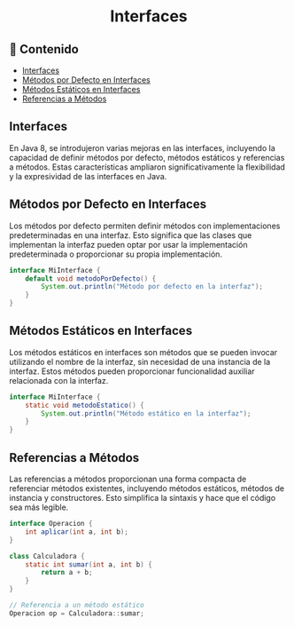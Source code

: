 <h1 align="center">Interfaces</h1>

<h2>📑 Contenido</h2>

- [Interfaces](#interfaces)
- [Métodos por Defecto en Interfaces](#métodos-por-defecto-en-interfaces)
- [Métodos Estáticos en Interfaces](#métodos-estáticos-en-interfaces)
- [Referencias a Métodos](#referencias-a-métodos)

## Interfaces

En Java 8, se introdujeron varias mejoras en las interfaces, incluyendo la capacidad de definir métodos por defecto, métodos estáticos y referencias a métodos. Estas características ampliaron significativamente la flexibilidad y la expresividad de las interfaces en Java.

## Métodos por Defecto en Interfaces

Los métodos por defecto permiten definir métodos con implementaciones predeterminadas en una interfaz. Esto significa que las clases que implementan la interfaz pueden optar por usar la implementación predeterminada o proporcionar su propia implementación.

```java
interface MiInterface {
    default void metodoPorDefecto() {
        System.out.println("Método por defecto en la interfaz");
    }
}
```

## Métodos Estáticos en Interfaces

Los métodos estáticos en interfaces son métodos que se pueden invocar utilizando el nombre de la interfaz, sin necesidad de una instancia de la interfaz. Estos métodos pueden proporcionar funcionalidad auxiliar relacionada con la interfaz.

```java
interface MiInterface {
    static void metodoEstatico() {
        System.out.println("Método estático en la interfaz");
    }
}
```

## Referencias a Métodos

Las referencias a métodos proporcionan una forma compacta de referenciar métodos existentes, incluyendo métodos estáticos, métodos de instancia y constructores. Esto simplifica la sintaxis y hace que el código sea más legible.

```java
interface Operacion {
    int aplicar(int a, int b);
}

class Calculadora {
    static int sumar(int a, int b) {
        return a + b;
    }
}

// Referencia a un método estático
Operacion op = Calculadora::sumar;
```
